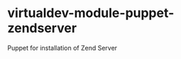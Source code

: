 virtualdev-module-puppet-zendserver
===================================

Puppet for installation of Zend Server